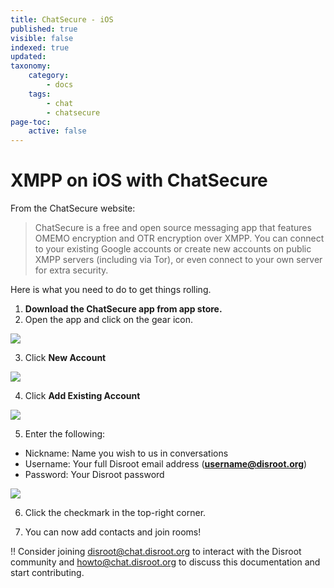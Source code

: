 ```yaml
---
title: ChatSecure - iOS
published: true
visible: false
indexed: true
updated:
taxonomy:
    category:
        - docs
    tags:
        - chat
        - chatsecure
page-toc:
    active: false
---
```


# XMPP on iOS with ChatSecure

From the ChatSecure website:

> ChatSecure is a free and open source messaging app that features OMEMO encryption and OTR encryption over XMPP. You can connect to your existing Google accounts or create new accounts on public XMPP servers (including via Tor), or even connect to your own server for extra security.

Here is what you need to do to get things rolling.

1. **Download the ChatSecure app from app store.**
2. Open the app and click on the gear icon.

![](en/chatsecure1.png)

3. Click **New Account**

![](en/chatsecure2.png)

4. Click **Add Existing Account**

![](en/chatsecure3.png)

5. Enter the following:

* Nickname: Name you wish to us in conversations
* Username: Your full Disroot email address (**username@disroot.org**)
* Password: Your Disroot password

![](en/chatsecure4.png)

6. Click the checkmark in the top-right corner.

7. You can now add contacts and join rooms!

!! Consider joining disroot@chat.disroot.org to interact with the Disroot community and howto@chat.disroot.org to discuss this documentation and start contributing.
